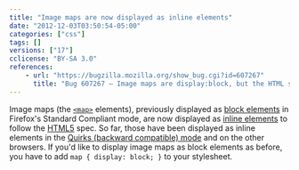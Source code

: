 ```yaml
---
title: "Image maps are now displayed as inline elements"
date: "2012-12-03T03:50:54-05:00"
categories: ["css"]
tags: []
versions: ["17"]
cclicense: "BY-SA 3.0"
references:
    - url: "https://bugzilla.mozilla.org/show_bug.cgi?id=607267"
      title: "Bug 607267 – Image maps are display:block, but the HTML spec says they should be inline"
---
```

Image maps (the [`<map>`](https://developer.mozilla.org/docs/Web/HTML/Element/map) elements), previously displayed as [block elements](https://developer.mozilla.org/docs/HTML/Block-level_elements) in Firefox's Standard Compliant mode, are now displayed as [inline elements](https://developer.mozilla.org/docs/HTML/Inline_elements) to follow the [HTML5](https://developer.mozilla.org/docs/Web/Guide/HTML/HTML5) spec. So far, those have been displayed as inline elements in the [Quirks (backward compatible) mode](https://developer.mozilla.org/docs/Mozilla_Quirks_Mode_Behavior) and on the other browsers. If you'd like to display image maps as block elements as before, you have to add `map { display: block; }` to your stylesheet.
